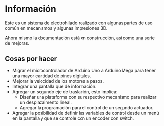# Información

Este es un sistema de electrohilado realizado con algunas partes de uso común en mecanismos y algunas impresiones 3D.

Ahora mismo la documentación está en construcción, así como una serie de mejoras.

## Cosas por hacer
- Migrar el microcontrolador de Arduino Uno a Arduino Mega para tener una mayor cantidad de pines digitales.
- Mejorar la velocidad de los motores a pasos.
- Integrar una pantalla que dé información.
- Agregar un segundo eje de traslación, esto implica:
  - Diseñar una plataforma con su respectivo mecanismo para realizar un desplazaimento lineal.
  - Agregar la programación para el control de un segundo actuador.
- Agregar la posibilidad de definir las variables de control desde un menú en la pantalla y que se controle con un encoder con switch.
